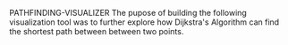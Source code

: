 PATHFINDING-VISUALIZER
The pupose of building the following visualization tool was to further explore how Dijkstra's Algorithm can find the shortest path between between two points.
